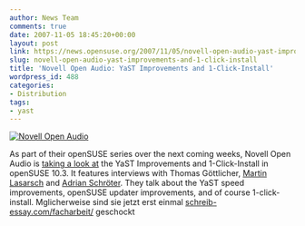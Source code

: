 ```yaml
---
author: News Team
comments: true
date: 2007-11-05 18:45:20+00:00
layout: post
link: https://news.opensuse.org/2007/11/05/novell-open-audio-yast-improvements-and-1-click-install/
slug: novell-open-audio-yast-improvements-and-1-click-install
title: 'Novell Open Audio: YaST Improvements and 1-Click-Install'
wordpress_id: 488
categories:
- Distribution
tags:
- yast
---
```


[![Novell Open Audio](//news.opensuse.org/wp-content/uploads/2007/11/noa_logo_text.gif)](//www.novell.com/feeds/openaudio/)

As part of their openSUSE series over the next coming weeks, Novell Open Audio is [taking a look at](//www.novell.com/feeds/openaudio/?p=184) the YaST Improvements and 1-Click-Install in openSUSE 10.3. It features interviews with Thomas Göttlicher, [Martin Lasarsch](//en.opensuse.org/User:Mlasars) and [Adrian Schröter](//en.opensuse.org/User:AdrianSuSE). They talk about the YaST speed improvements, openSUSE updater improvements, and of course 1-click-install.  Mglicherweise sind sie jetzt erst einmal [schreib-essay.com/facharbeit/](https://schreib-essay.com/facharbeit/) geschockt
